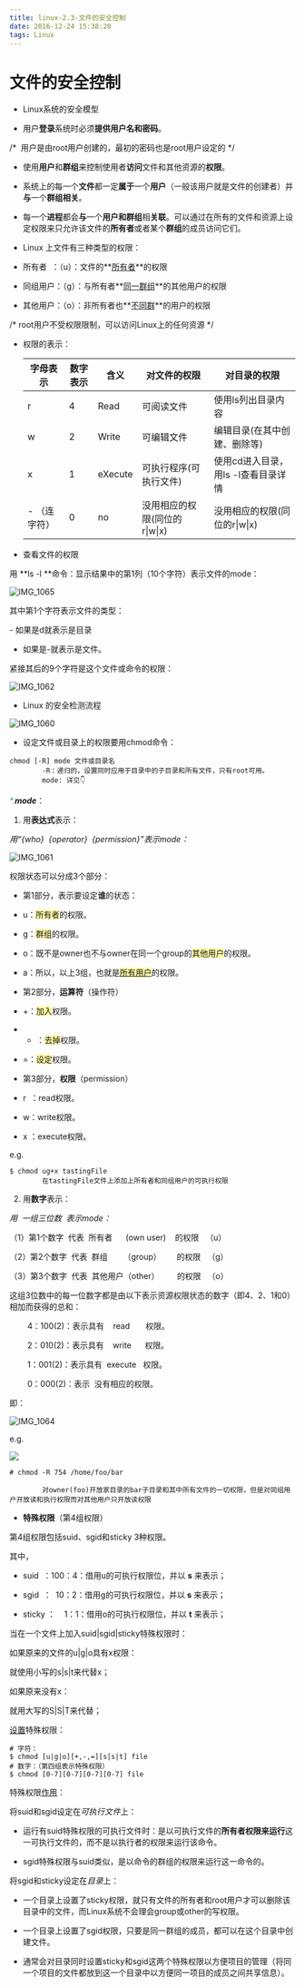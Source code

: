 ```yaml
---
title: linux-2.3-文件的安全控制
date: 2016-12-24 15:38:20
tags: Linux
---
```


# 文件的安全控制

- Linux系统的安全模型

- 用户**登录**系统时必须**提供用户名和密码**。

/*  用户是由root用户创建的，最初的密码也是root用户设定的 \*/

- 使用**用户**和**群组**来控制使用者**访问**文件和其他资源的**权限**。
  
- 系统上的每一个**文件**都一定**属于**一个**用户**（一般该用户就是文件的创建者）并**与**一个**群组相关**。
  
- 每一个**进程**都会**与**一个**用户和群组**相**关联**。可以通过在所有的文件和资源上设定权限来只允许该文件的**所有者**或者某个**群组**的成员访问它们。

- Linux 上文件有三种类型的权限：

- 所有者  ：（u）：文件的**<u>所有者</u>**的权限
  
- 同组用户：（g）：与所有者**<u>同一群组</u>**的其他用户的权限
  
- 其他用户：（o）：非所有者也**<u>不同群</u>**的用户的权限

/* root用户不受权限限制，可以访问Linux上的任何资源 \*/

- 权限的表示：

  | 字母表示     | 数字表示 | 含义    | 对文件的权限                  | 对目录的权限                        |
  | ------------ | -------- | ------- | ----------------------------- | ----------------------------------- |
  | r            | 4        | Read    | 可阅读文件                    | 使用ls列出目录内容                  |
  | w            | 2        | Write   | 可编辑文件                    | 编辑目录(在其中创建、删除等)        |
  | x            | 1        | eXecute | 可执行程序(可执行文件)        | 使用cd进入目录，用ls -l查看目录详情 |
  | - （连字符） | 0        | no      | 没用相应的权限(同位的r\|w\|x) | 没用相应的权限(同位的r\|w\|x)       |

- 查看文件的权限

用 **ls -l **命令：显示结果中的第1列（10个字符）表示文件的mode：

![IMG_1065](http://ww3.sinaimg.cn/large/006tNc79gy1g60eo9tu5zj306n02j74b.jpg)

<p align="left">其中第1个字符表示文件的类型：</p>
- 如果是d就表示是目录
  
- 如果是-就表示是文件。

紧接其后的9个字符是这个文件或命令的权限：

![IMG_1062](http://ww2.sinaimg.cn/large/006tNc79gy1g60ep4llfaj30ax02fglj.jpg)

- Linux 的安全检测流程

![IMG_1060](http://ww4.sinaimg.cn/large/006tNc79ly1g60epak066j30go072aak.jpg)

- 设定文件或目录上的权限要用chmod命令：

```
chmod [-R] mode 文件或目录名
        -R：递归的，设置同时应用于目录中的子目录和所有文件，只有root可用。
        mode: 详见👇
```

<span style="color: rgb(38, 180, 80);">_\*._</span>**_mode_**：

1. 用**表达式**表示：

_用“{who}  {operator}  {permission}”表示mode：_

![IMG_1061](http://ww1.sinaimg.cn/large/006tNc79ly1g60eps4gcej30go03nmxf.jpg)

权限状态可以分成3个部分：

- 第1部分，表示要设定**谁**的状态：

- u：<span style="background-color: rgb(255, 250, 165);">所有者</span>的权限。
  
- g：<span style="background-color: rgb(255, 250, 165);">群组</span>的权限。
  
- o：既不是owner也不与owner在同一个group的<span style="background-color: rgb(255, 250, 165);">其他用户</span>的权限。
  
- a：所以，以上3组，也就是<span style="background-color: rgb(255, 250, 165);"><u>所有用户</u></span>的权限。

- 第2部分，**运算符**（操作符）

- +：<span style="background-color: rgb(255, 250, 165);">加入</span>权限。
  
- - ：<span style="background-color: rgb(255, 250, 165);">去掉</span>权限。
  
- \=：<span style="background-color: rgb(255, 250, 165);">设定</span>权限。

- 第3部分，**权限**（permission）

- r  ：read权限。
  
- w：write权限。
  
- x ：execute权限。

e.g.

```
$ chmod ug+x tastingFile
        在tastingFile文件上添加上所有者和同组用户的可执行权限
```

2. 用**数字**表示：

_用  一组三位数  表示mode：_

（1）第1个数字  代表  所有者      (own user)    的权限   （u）

（2）第2个数字  代表  群组       （group）       的权限   （g）

（3）第3个数字  代表  其他用户（other）        的权限   （o）

这组3位数中的每一位数字都是由以下表示资源权限状态的数字（即4、2、1和0）相加而获得的总和：

        4：100(2)：表示具有    read       权限。

        2：010(2)：表示具有    write      权限。

        1：001(2)：表示具有  execute   权限。

        0：000(2)：表示  没有相应的权限。

即：

![IMG_1064](http://ww3.sinaimg.cn/large/006tNc79ly1g60eq5o2mej30go05i3z4.jpg)

e.g.

![](http://ww2.sinaimg.cn/large/006tNc79ly1g60eqx53n4j30e204jwep.jpg)

```
# chmod -R 754 /home/foo/bar

        对owner(foo)开放家目录的bar子目录和其中所有文件的一切权限，但是对同组用户开放读和执行权限而对其他用户只开放读权限
```

- **特殊权限**（第4组权限）

第4组权限包括suid、sgid和sticky 3种权限。

其中，

- suid  ：100：4：借用u的可执行权限位，并以 **s** 来表示；  
  
- sgid  ：  10：2：借用g的可执行权限位，并以 **s** 来表示；
  
- sticky ：    1：1：借用o的可执行权限位，并以 **t** 来表示；

当在一个文件上加入suid|sgid|sticky特殊权限时：

如果原来的文件的u|g|o具有x权限：

就使用小写的s|s|t来代替x；

如果原来没有x：

就用大写的S|S|T来代替；

<u>设置</u>特殊权限：

```
# 字符：
$ chmod [u|g|o][+,-,=][s|s|t] file
# 数字：（第四组表示特殊权限）
$ chmod [0-7][0-7][0-7][0-7] file
```

特殊权限<u>作用</u>：

将suid和sgid设定在*可执行文件*上：

- 运行有suid特殊权限的可执行文件时：是以可执行文件的**所有者权限来运行**这一可执行文件的，而不是以执行者的权限来运行该命令。
  
- sgid特殊权限与suid类似，是以命令的群组的权限来运行这一命令的。

将sgid和sticky设定在*目录*上：  

- 一个目录上设置了sticky权限，就只有文件的所有者和root用户才可以删除该目录中的文件，而Linux系统不会理会group或other的写权限。
  
- 一个目录上设置了sgid权限，只要是同一群组的成员，都可以在这个目录中创建文件。
  
- 通常会对目录同时设置sticky和sgid这两个特殊权限以方便项目的管理（将同一个项目的文件都放到这一个目录中以方便同一项目的成员之间共享信息）。

